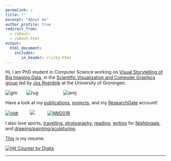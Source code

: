 ```yaml
---
permalink: /
title: ""
excerpt: "About me"
author_profile: true
redirect_from: 
  - /about/
  - /about.html
output: 
  html_document:
    includes:
       in_header: clicky.html
---
```


Hi, I am PhD student in Computer Science working on [Visual Storytelling of Big Imaging Data](https://lorenzoamabili.github.io/projects/VSBID), in the [Scientific Visualization and Computer Graphics group](http://www.cs.rug.nl/svcg/Main/People) led by [Jos Roerdink](http://www.cs.rug.nl/svcg/People/JosRoerdink) at the University of Groningen.

![](https://lorenzoamabili.github.io/images/groningen2.png "gro")
&nbsp;&nbsp;&nbsp;&nbsp;&nbsp; ![](https://lorenzoamabili.github.io/images/rug2.png "rug") 
&nbsp;&nbsp;&nbsp;&nbsp;&nbsp;&nbsp;&nbsp;&nbsp;&nbsp;&nbsp;&nbsp;&nbsp;&nbsp;&nbsp;&nbsp;&nbsp;&nbsp;&nbsp;&nbsp;![](https://lorenzoamabili.github.io/images/proj2.png "proj")

Have a look at my [publications](https://lorenzoamabili.github.io/publications/), [projects](https://lorenzoamabili.github.io/projects/), and my <a href="https://www.researchgate.net/profile/Lorenzo_Amabili2">ResearchGate</a> account!

[![](https://lorenzoamabili.github.io/images/nldr2.png "nldr")](https://lorenzoamabili.github.io/NLDRviz.github.io/)&nbsp;&nbsp;&nbsp;&nbsp;&nbsp;&nbsp;&nbsp;&nbsp;
[![](https://lorenzoamabili.github.io/images/grouping2.png)](https://www.youtube.com/watch?v=H8ZBaRVyGFo)
&nbsp;&nbsp;&nbsp;&nbsp;&nbsp;&nbsp;&nbsp;&nbsp; [![](https://lorenzoamabili.github.io/images/NM20182.png "NM2018")](https://lorenzoamabili.github.io/files/NM2018.pdf)

I also love sports, [travelling, photography](https://www.flickr.com/people/148349088@N06/), [reading](https://lorenzoamabili.github.io/readings), [writing](https://medium.com/@lorenzoamabili) for [Nightingale](https://medium.com/nightingale), and [drawing/painting/sculpturing](https://lorenzoamabili.github.io/artworks).


[This](https://lorenzoamabili.github.io/files/CV.pdf) is my resume.

  <a href="https://www.digits.net" target="_blank">
    <img src="https://counter.digits.net/?counter={659973e8-ee39-a1b4-61e1-1b2981e33066}&template=simple" 
     alt="Hit Counter by Digits" border="0"  />
  </a>


---
